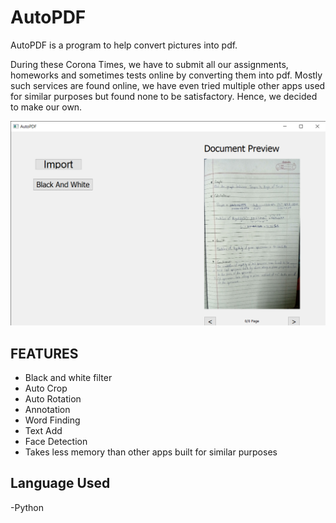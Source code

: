 # AutoPDF
AutoPDF is a program to help convert pictures into pdf.

During these Corona Times, we have to submit all our assignments, homeworks and sometimes tests online by converting them into pdf. Mostly such services are found online, we have even tried multiple other apps used for similar purposes but found none to be satisfactory. Hence, we decided to make our own.

![](images/demo.png)

## FEATURES
- Black and white filter
- Auto Crop
- Auto Rotation
- Annotation
- Word Finding
- Text Add
- Face Detection
- Takes less memory than other apps built for similar purposes

## Language Used
-Python
